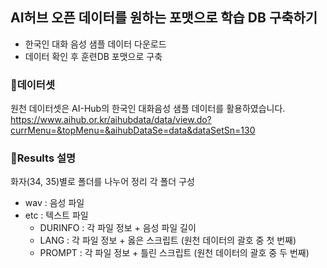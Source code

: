 ## AI허브 오픈 데이터를 원하는 포맷으로 학습 DB 구축하기
- 한국인 대화 음성 샘플 데이터 다운로드
- 데이터 확인 후 훈련DB 포맷으로 구축

### 📁데이터셋
원천 데이터셋은 AI-Hub의 한국인 대화음성 샘플 데이터를 활용하였습니다.
https://www.aihub.or.kr/aihubdata/data/view.do?currMenu=&topMenu=&aihubDataSe=data&dataSetSn=130

### 📌Results 설명
화자(34, 35)별로 폴더를 나누어 정리
각 폴더 구성
- wav : 음성 파일
- etc : 텍스트 파일
  - DURINFO : 각 파일 정보 + 음성 파일 길이
  - LANG : 각 파일 정보 + 옳은 스크립트 (원천 데이터의 괄호 중 첫 번째)
  - PROMPT : 각 파일 정보 + 틀린 스크립트 (원천 데이터의 괄호 중 두 번째)
